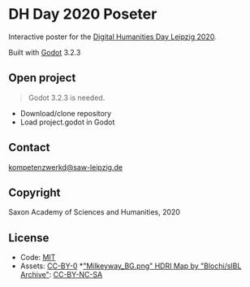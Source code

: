 # DH Day 2020 Poseter

Interactive poster for the [Digital Humanities Day Leipzig 2020](https://fdhl.info/Veranstaltung/digital-humanities-day-leipzig-2020/).

Built with [Godot](https://godotengine.org/) 3.2.3

## Open project

> Godot 3.2.3 is needed.

* Download/clone repository
* Load project.godot in Godot

## Contact

kompetenzwerkd@saw-leipzig.de

## Copyright

Saxon Academy of Sciences and Humanities, 2020

## License

* Code: [MIT](https://opensource.org/licenses/MIT)
* Assets: [CC-BY-0](https://creativecommons.org/publicdomain/zero/1.0/deed.de)
*["Milkeyway_BG.png" HDRI Map by "Blochi/sIBL Archive"](http://www.hdrlabs.com/sibl/archive.html): [CC-BY-NC-SA](https://creativecommons.org/licenses/by-nc-sa/3.0/us/)